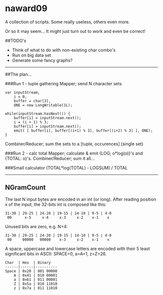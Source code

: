 naward09
========

A collection of scripts. Some really useless, others even more.

Or so it may seem... It might just turn out to work and even be correct!

##TODO's
* Think of what to do with non-existing char combo's
* Run on big data set
* Generate some fancy graphs?


---
##The plan...

###Run 1 - tuple gathering
Mapper; send N character sets

    var inputStream,
		i = 0,
		buffer = char[3],
		ONE = new LongWritable(1L);

	while(inputStream.hasNext()) {
		buffer[i] = inputStream.next();
		i = (i + 1) % 3;
		buffer[i] = inputStream.next();
		emit( [ buffer[i], buffer[(i+1) % 3], buffer[(i+2) % 3] ], ONE);
	}

Combiner/Reducer; sum the sets to a \[tuple, occurences\]
(single set)

###Run 2 - calc total
Mapper; calculate & emit {LOG; o*log(o)}'s and {TOTAL: o}'s.
Combiner/Reducer; sum it all...

###Small calculator
(TOTAL*log(TOTAL) - LOGSUM) / TOTAL

---
## NGramCount

The last N input bytes are encoded in an int (or long). After reading position x of the input, the 32-bits int is composed like this:

    31-30 | 29-25 | 24-20 | 19-15 | 14-10 | 9-5 | 4-0 
     00      x-5     x-4     x-3     x-2    x-1    x

Unused bits are zero, e.g. N=4:

    31-30 | 29-25 | 24-20 | 19-15 | 14-10 | 9-5 | 4-0 
     00     00000   00000    x-3     x-2    x-1    x

A space, uppercase and lowercase letters are encoded with their 5 least significant bits in ASCII: SPACE=0, a=A=1, z=Z=26.

    Char  | Hex  | Binary
    ------|------|----------
    Space | 0x20 | 001 00000
        A | 0x41 | 010 00001
        a | 0x61 | 011 00001
        Z | 0x5a | 010 11010
        z | 0x7a | 011 11010
